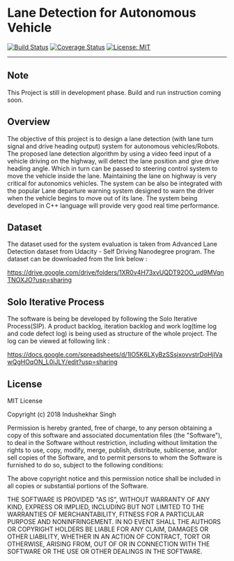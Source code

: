 # Lane Detection for Autonomous Vehicle
[![Build Status](https://travis-ci.org/Indushekhar/AcmeLaneDetectionModule.svg?branch=master)](https://travis-ci.org/Indushekhar/AcmeLaneDetectionModule)
[![Coverage Status](https://coveralls.io/repos/github/Indushekhar/AcmeLaneDetectionModule/badge.svg?branch=master)](https://coveralls.io/github/Indushekhar/AcmeLaneDetectionModule?branch=master)
[![License: MIT](https://img.shields.io/badge/License-MIT-yellow.svg)](https://opensource.org/licenses/MIT)



---

## Note 

This Project is still in development phase. Build and run instruction coming soon.

## Overview
The objective of this project is to design a lane detection (with lane turn signal and
drive heading output) system for autonomous vehicles/Robots. The proposed lane
detection algorithm by using a video feed input of a vehicle driving on the highway,
will detect the lane position and give drive heading angle. Which in turn can be
passed to steering control system to move the vehicle inside the lane. Maintaining
the lane on highway is very critical for autonomics vehicles. The system can be also
be integrated with the popular Lane departure warning system designed to warn the
driver when the vehicle begins to move out of its lane. The system being developed
in C++ language will provide very good real time performance.

## Dataset
The dataset used for the system evaluation is taken from Advanced Lane Detection dataset from Udacity - Self Driving Nanodegree
program. The dataset can be downloaded from the link below :


https://drive.google.com/drive/folders/1XR0v4H73xvUQDT92OO_ud9MVqnTNOXJO?usp=sharing

## Solo Iterative Process

The software is being be developed by following the Solo Iterative Process(SIP). A product backlog, iteration backlog and 
work log(time log and code defect log) is being used as structure of the whole project. The log can be viewed at following link :

https://docs.google.com/spreadsheets/d/1IO5K6LXyBzSSsjxovvstrDoHjlVawQgHOqON_L0iJLY/edit?usp=sharing



## License

MIT License

Copyright (c) 2018 Indushekhar Singh

Permission is hereby granted, free of charge, to any person obtaining a copy
of this software and associated documentation files (the "Software"), to deal
in the Software without restriction, including without limitation the rights
to use, copy, modify, merge, publish, distribute, sublicense, and/or sell
copies of the Software, and to permit persons to whom the Software is
furnished to do so, subject to the following conditions:

The above copyright notice and this permission notice shall be included in all
copies or substantial portions of the Software.

THE SOFTWARE IS PROVIDED "AS IS", WITHOUT WARRANTY OF ANY KIND, EXPRESS OR
IMPLIED, INCLUDING BUT NOT LIMITED TO THE WARRANTIES OF MERCHANTABILITY,
FITNESS FOR A PARTICULAR PURPOSE AND NONINFRINGEMENT. IN NO EVENT SHALL THE
AUTHORS OR COPYRIGHT HOLDERS BE LIABLE FOR ANY CLAIM, DAMAGES OR OTHER
LIABILITY, WHETHER IN AN ACTION OF CONTRACT, TORT OR OTHERWISE, ARISING FROM,
OUT OF OR IN CONNECTION WITH THE SOFTWARE OR THE USE OR OTHER DEALINGS IN THE
SOFTWARE.
